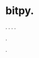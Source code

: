 # bitpy.
.
.
.
.












.






















































.























